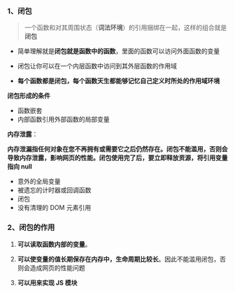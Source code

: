### 1、闭包

> 一个函数和对其周围状态（**词法环境**）的引用捆绑在一起，这样的组合就是**闭包**

- 简单理解就是**闭包就是函数中的函数**，里面的函数可以访问外面函数的变量

- 闭包让你可以在一个内层函数中访问到其外层函数的作用域
- **每个函数都是闭包，每个函数天生都能够记忆自己定义时所处的作用域环境**



**闭包形成的条件**

- 函数嵌套
- 内部函数引用外部函数的局部变量



**内存泄露**：

**内存泄漏指任何对象在您不再拥有或需要它之后仍然存在。闭包不能滥用，否则会导致内存泄露，影响网页的性能。闭包使用完了后，要立即释放资源，将引用变量指向 null**

- 意外的全局变量
- 被遗忘的计时器或回调函数
- 闭包
- 没有清理的 DOM 元素引用



### 2、闭包的作用

1. **可以读取函数内部的变量**。

2. **可以使变量的值长期保存在内存中，生命周期比较长**。因此不能滥用闭包，否则会造成网页的性能问题

3. **可以用来实现 JS 模块**

